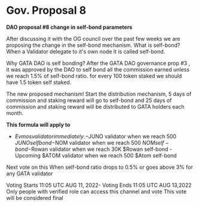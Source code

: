 # Gov. Proposal 8

**DAO proposal #8 change in self-bond parameters**

After discussing it with the OG council over the past few weeks we are proposing the change in the self-bond mechanism. What is self-bond? When a Validator delegate to it's own node it is called self-bond.

Why GATA DAO is self bonding? After the GATA DAO governance prop #3 , it was approved by the DAO to self bond all the commission earned unless we reach 1.5% of self-bond ratio. for every 100 token staked we should have 1.5 token self staked.

The new proposed mechanism! Start the distribution mechanism, 5 days of commission and staking reward will go to self-bond and 25 days of commission and staking reward will be distributed to GATA holders each month.

**This formula will apply to**

* $Evmos validator immediately. -$JUNO validator when we reach 500 $JUNO self bond -$NOM validator when we reach 500 $NOM self-bond -$Rowan validator when we reach 30K $Rowan self-bond -Upcoming $ATOM validator when we reach 500 $Atom self-bond

Next vote on this When self-bond ratio drops to 0.5% or goes above 3% for any GATA validator

Voting Starts 11:05 UTC AUG 11, 2022- Voting Ends 11:05 UTC AUG 13,2022 Only people with verified role can access this channel and vote This vote will be considered final
